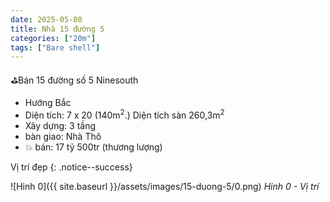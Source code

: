 ```yaml
---
date: 2025-05-08
title: Nhà 15 đường 5
categories: ["20m"]
tags: ["Bare shell"] 
---
```


⛳️Bán 15 đường số 5 Ninesouth
- Hướng Bắc
- Diện tích: 7 x 20 (140m<sup>2</sup>.) Diện tích sàn 260,3m<sup>2</sup>
- Xây dựng: 3 tầng
- bàn giao: Nhà Thô
- 💥 bán: 17 tỷ 500tr (thương lượng)

Vị trí đẹp
{: .notice--success}

![Hinh 0]({{ site.baseurl }}/assets/images/15-duong-5/0.png)
_Hinh 0 - Vị trí_


<!-- {% assign image_titles="0,1,2" | split: "," %}
{% for i in (0..2) %}
![Hinh {{ i }}]({{ site.baseurl }}/assets/images/20-duong-15/{{ i }}.jpeg)
_Hinh {{ i }} - {{ image_titles[i] }}_
{% endfor %} -->
